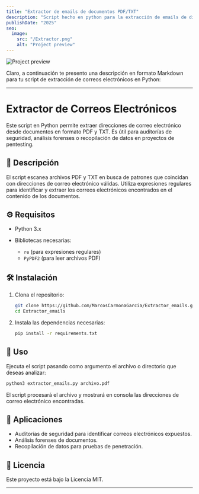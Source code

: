 ```yaml
---
title: "Extractor de emails de documentos PDF/TXT"
description: "Script hecho en python para la extracción de emails de diversos formatos."
publishDate: "2025"
seo:
  image:
    src: "/Extractor.png"
    alt: "Project preview"
---
```


![Project preview](/Extractor.png)

Claro, a continuación te presento una descripción en formato Markdown para tu script de extracción de correos electrónicos en Python:

---

# Extractor de Correos Electrónicos

Este script en Python permite extraer direcciones de correo electrónico desde documentos en formato PDF y TXT. Es útil para auditorías de seguridad, análisis forenses o recopilación de datos en proyectos de pentesting.

## 🧩 Descripción

El script escanea archivos PDF y TXT en busca de patrones que coincidan con direcciones de correo electrónico válidas. Utiliza expresiones regulares para identificar y extraer los correos electrónicos encontrados en el contenido de los documentos.

## ⚙️ Requisitos

* Python 3.x
* Bibliotecas necesarias:

  * `re` (para expresiones regulares)
  * `PyPDF2` (para leer archivos PDF)

## 🛠️ Instalación

1. Clona el repositorio:

   ```bash
   git clone https://github.com/MarcosCarmonaGarcia/Extractor_emails.git
   cd Extractor_emails
   ```

2. Instala las dependencias necesarias:

   ```bash
   pip install -r requirements.txt
   ```

## 📄 Uso

Ejecuta el script pasando como argumento el archivo o directorio que deseas analizar:

```bash
python3 extractor_emails.py archivo.pdf
```

El script procesará el archivo y mostrará en consola las direcciones de correo electrónico encontradas.

## 🔐 Aplicaciones

* Auditorías de seguridad para identificar correos electrónicos expuestos.
* Análisis forenses de documentos.
* Recopilación de datos para pruebas de penetración.

## 📄 Licencia

Este proyecto está bajo la Licencia MIT.

---


